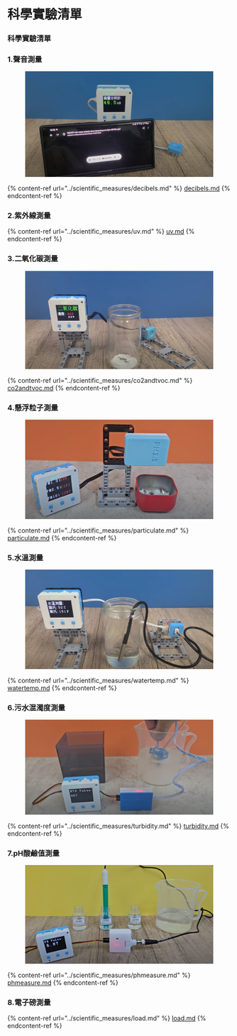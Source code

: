# 科學實驗清單

### 科學實驗清單

### 1.聲音測量

<figure><img src="../.gitbook/assets/image (56).png" alt=""><figcaption></figcaption></figure>

{% content-ref url="../scientific_measures/decibels.md" %}
[decibels.md](../scientific_measures/decibels.md)
{% endcontent-ref %}

### 2.紫外線測量

{% content-ref url="../scientific_measures/uv.md" %}
[uv.md](../scientific_measures/uv.md)
{% endcontent-ref %}

### 3.二氧化碳測量

<figure><img src="../.gitbook/assets/image (1) (1) (1) (1) (1) (1) (1) (1) (1) (1) (1) (1) (1) (1) (1) (1) (1) (1) (1) (1) (1) (1).png" alt=""><figcaption></figcaption></figure>

{% content-ref url="../scientific_measures/co2andtvoc.md" %}
[co2andtvoc.md](../scientific_measures/co2andtvoc.md)
{% endcontent-ref %}

### 4.懸浮粒子測量

<figure><img src="../.gitbook/assets/image (59).png" alt=""><figcaption></figcaption></figure>

{% content-ref url="../scientific_measures/particulate.md" %}
[particulate.md](../scientific_measures/particulate.md)
{% endcontent-ref %}

### 5.水溫測量

<figure><img src="../.gitbook/assets/image (57).png" alt=""><figcaption></figcaption></figure>

{% content-ref url="../scientific_measures/watertemp.md" %}
[watertemp.md](../scientific_measures/watertemp.md)
{% endcontent-ref %}

### 6.污水混濁度測量

<figure><img src="../.gitbook/assets/image (54).png" alt=""><figcaption></figcaption></figure>

{% content-ref url="../scientific_measures/turbidity.md" %}
[turbidity.md](../scientific_measures/turbidity.md)
{% endcontent-ref %}

### 7.pH酸鹼值測量

<figure><img src="../.gitbook/assets/image (55).png" alt=""><figcaption></figcaption></figure>

{% content-ref url="../scientific_measures/phmeasure.md" %}
[phmeasure.md](../scientific_measures/phmeasure.md)
{% endcontent-ref %}

### 8.電子磅測量

{% content-ref url="../scientific_measures/load.md" %}
[load.md](../scientific_measures/load.md)
{% endcontent-ref %}


